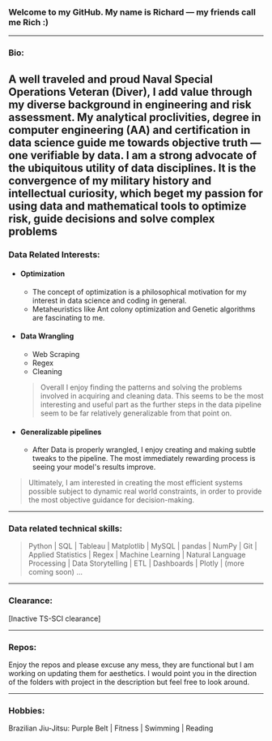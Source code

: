 ### Welcome to my GitHub. My name is Richard &mdash; my friends call me Rich :)
---
### Bio:

A well traveled and proud Naval Special Operations Veteran (Diver), I add value through my diverse background in engineering and risk assessment. My analytical proclivities, degree in computer engineering (AA) and certification in data science guide me towards objective truth — one verifiable by data. I am a strong advocate of the ubiquitous utility of data disciplines. It is the convergence of my military history and intellectual curiosity, which beget my passion for using data and mathematical tools to optimize risk, guide decisions and solve complex problems
---

### Data Related Interests:
- #### Optimization
  - The concept of optimization is a philosophical motivation for my interest in data science and coding in general.
  - Metaheuristics like Ant colony optimization and Genetic algorithms are fascinating to me.
- #### Data Wrangling
  - Web Scraping
  - Regex
  - Cleaning
  > Overall I enjoy finding the patterns and solving the problems involved in acquiring and cleaning data. This seems to be the most interesting and useful part as the further steps in the data pipeline seem to be far relatively generalizable from that point on.
 
- #### Generalizable pipelines
  - After Data is properly wrangled, I enjoy creating and making subtle tweaks to the pipeline. The most immediately rewarding process is seeing your model's results improve.

> Ultimately, I am interested in creating the most efficient systems possible subject to dynamic real world constraints, in order to provide the most objective guidance for decision-making.

---

### Data related technical skills:

>
>   Python | SQL | Tableau | Matplotlib | MySQL | pandas | NumPy | Git | Applied Statistics | Regex |
>   Machine Learning | Natural Language Processing | Data Storytelling | ETL | Dashboards | Plotly | (more coming soon) ...

---

### Clearance:

[Inactive TS-SCI clearance] 


--- 
### Repos:
Enjoy the repos and please excuse any mess, they are functional but I am working on updating them for aesthetics. 
I would point you in the direction of the folders with project in the description but feel free to look around.

---
### Hobbies:

Brazilian Jiu-Jitsu: Purple Belt | Fitness | Swimming | Reading


<!---
mackenr/mackenr is a ✨ special ✨ repository because its `README.md` (this file) appears on your GitHub profile.
You can click the Preview link to take a look at your changes.
--->
